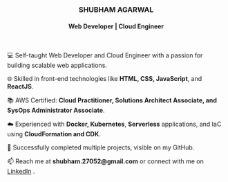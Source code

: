 <h3 align="center"><b>SHUBHAM AGARWAL</b></h3>
<h4 align="center">Web Developer | Cloud Engineer</h4>

<br/>
<p>💻 Self-taught Web Developer and Cloud Engineer with a passion for building scalable web applications.</p>
<p>🌐 Skilled in front-end technologies like <b>HTML, CSS, JavaScript</b>, and <b>ReactJS</b>.</p>
<p>📚 AWS Certified: <b>Cloud Practitioner, Solutions Architect Associate, and SysOps Administrator Associate</b>.</p> 
<p>☁️ Experienced with <b>Docker, Kubernetes</b>, <b>Serverless</b> applications, and IaC using <b>CloudFormation and CDK</b>.</p>
<p>🔭 Successfully completed multiple projects, visible on my GitHub.</p>
<p>📫 Reach me at <b>shubham.27052@gmail.com</b> or connect with me on <a href="https://www.linkedin.com/in/your-linkedin-profile">LinkedIn</a> .</p>
<br/>







